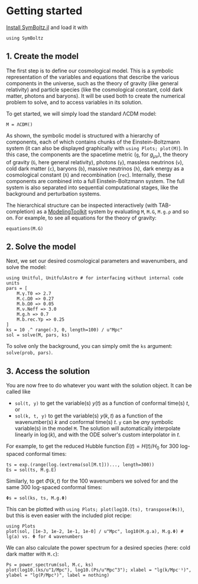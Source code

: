 # Getting started

[Install SymBoltz.jl](@ref "Installation") and load it with
```@example 1
using SymBoltz
``` 

## 1. Create the model

The first step is to define our cosmological model.
This is a symbolic representation of the variables and equations that describe the various components in the universe, such as the theory of gravity (like general relativity) and particle species (like the cosmological constant, cold dark matter, photons and baryons).
It will be used both to create the numerical problem to solve, and to access variables in its solution.

To get started, we will simply load the standard ΛCDM model:
```@example 1
M = ΛCDM()
```

As shown, the symbolic model is structured with a hierarchy of components, each of which contains chunks of the Einstein-Boltzmann system (it can also be displayed graphically with `using Plots; plot(M)`).
In this case, the components are
the spacetime metric (`g`, for $g_{\mu\nu}$),
the theory of gravity (`G`, here general relativity),
photons (`γ`),
massless neutrinos (`ν`),
cold dark matter (`c`),
baryons (`b`),
massive neutrinos (`h`),
dark energy as a cosmological constant (`Λ`)
and recombination (`rec`).
Internally, these components are combined into a full Einstein-Boltzmann system.
The full system is also separated into sequential computational stages, like the background and perturbation systems.

The hierarchical structure can be inspected interactively (with TAB-completion) as a [ModelingToolkit](https://docs.sciml.ai/ModelingToolkit) system by evaluating `M`, `M.G`, `M.g.ρ` and so on.
For example, to see all equations for the theory of gravity:
```@example 1
equations(M.G)
```

## 2. Solve the model

Next, we set our desired cosmological parameters and wavenumbers, and solve the model:
```@example 1
using Unitful, UnitfulAstro # for interfacing without internal code units
pars = [
    M.γ.T0 => 2.7
    M.c.Ω0 => 0.27
    M.b.Ω0 => 0.05
    M.ν.Neff => 3.0
    M.g.h => 0.7
    M.b.rec.Yp => 0.25
]
ks = 10 .^ range(-3, 0, length=100) / u"Mpc"
sol = solve(M, pars, ks)
```

To solve only the background, you can simply omit the `ks` argument: `solve(prob, pars)`.

## 3. Access the solution

You are now free to do whatever you want with the solution object.
It can be called like
- `sol(t, y)` to get the variable(s) $y(t)$ as a function of conformal time(s) $t$, or
- `sol(k, t, y)` to get the variable(s) $y(k,t)$ as a function of the wavenumber(s) $k$ and conformal time(s) $t$.
`y` can be *any* symbolic variable(s) in the model `M`.
The solution will automatically interpolate linearly in $\log(k)$, and with the ODE solver's custom interpolator in $t$.

For example, to get the reduced Hubble function $E(t) = H(t) / H_0$ for 300 log-spaced conformal times:
```@example 1
ts = exp.(range(log.(extrema(sol[M.t]))..., length=300))
Es = sol(ts, M.g.E)
```
Similarly, to get $\Phi(k,t)$ for the 100 wavenumbers we solved for and the same 300 log-spaced conformal times:
```@example 1
Φs = sol(ks, ts, M.g.Φ)
```

This can be plotted with `using Plots; plot(log10.(ts), transpose(Φs))`, but this is even easier with the included plot recipe:
```@example 1
using Plots
plot(sol, [1e-3, 1e-2, 1e-1, 1e-0] / u"Mpc", log10(M.g.a), M.g.Φ) # lg(a) vs. Φ for 4 wavenumbers
```

We can also calculate the power spectrum for a desired species (here: cold dark matter with `M.c`):
```@example 1
Ps = power_spectrum(sol, M.c, ks)
plot(log10.(ks/u"1/Mpc"), log10.(Ps/u"Mpc^3"); xlabel = "lg(k/Mpc⁻¹)", ylabel = "lg(P/Mpc³)", label = nothing)
```